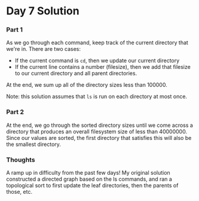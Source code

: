# Day 7 Solution

### Part 1

As we go through each command, keep track of the current directory that we're in. There are two cases:
- If the current command is `cd`, then we update our current directory
- If the current line contains a number (filesize), then we add that filesize to our current directory and all parent directories.

At the end, we sum up all of the directory sizes less than 100000.

Note: this solution assumes that `ls` is run on each directory at most once.

### Part 2

At the end, we go through the sorted directory sizes until we come across a directory that produces an overall filesystem size of less than 40000000. Since our values are sorted, the first directory that satisfies this will also be the smallest directory.


### Thoughts
A ramp up in difficulty from the past few days! My original solution constructed a directed graph based on the ls commands, and ran a topological sort to first update the leaf directories, then the parents of those, etc.

